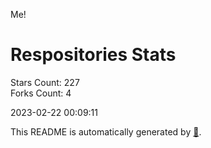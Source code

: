 Me!

# Respositories Stats
Stars Count: 227  
Forks Count: 4

2023-02-22 00:09:11  

This README is automatically generated by [🐰](https://github.com/rnitta/rnitta).
